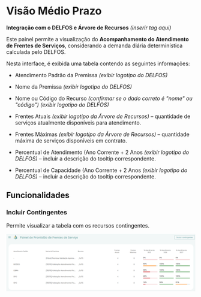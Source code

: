 # Visão Médio Prazo

**Integração com o DELFOS e Árvore de Recursos** *(inserir tag aqui)*  

Este painel permite a visualização do **Acompanhamento do Atendimento de Frentes de Serviços**, considerando a demanda diária determinística calculada pelo DELFOS.   

Nesta interface, é exibida uma tabela contendo as seguintes informações:  

- Atendimento Padrão da Premissa *(exibir logotipo do DELFOS)*  

- Nome da Premissa *(exibir logotipo do DELFOS)*  

- Nome ou Código do Recurso *(confirmar se o dado correto é "nome" ou "código")* *(exibir logotipo do DELFOS)*  

- Frentes Atuais *(exibir logotipo da Árvore de Recursos)* – quantidade de serviços atualmente disponíveis para atendimento. 

- Frentes Máximas *(exibir logotipo da Árvore de Recursos)* – quantidade máxima de serviços disponíveis em contrato.  

- Percentual de Atendimento (Ano Corrente + 2 Anos *(exibir logotipo do DELFOS)* – incluir a descrição do tooltip correspondente. 

- Percentual de Capacidade (Ano Corrente + 2 Anos *(exibir logotipo do DELFOS)* – incluir a descrição do tooltip correspondente.  

## Funcionalidades

### Incluir Contingentes  
Permite visualizar a tabela com os recursos contingentes.  


![alt text](image-12.png)
